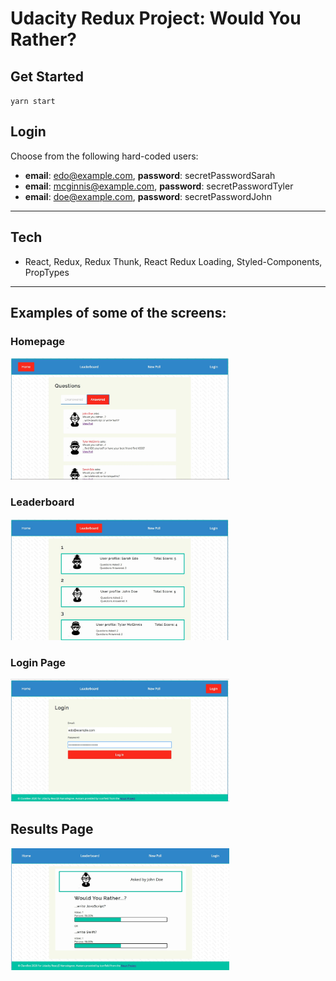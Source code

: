 # Udacity Redux Project: Would You Rather?

## Get Started

`yarn start`

## Login

Choose from the following hard-coded users:

- **email**: edo@example.com, **password**: secretPasswordSarah
- **email**: mcginnis@example.com, **password**: secretPasswordTyler
- **email**: doe@example.com, **password**: secretPasswordJohn

---

## Tech

- React, Redux, Redux Thunk, React Redux Loading, Styled-Components, PropTypes

---

## Examples of some of the screens:

### Homepage

<img src="./snapshots/homepage.jpg" alt="Homepage" width="350">

### Leaderboard

<img src="./snapshots/leaderboard.jpg" alt="Leaderboard" width="350">

### Login Page

<img src="./snapshots/login.jpg" alt="Login Page" width="350">

## Results Page

<img src="./snapshots/poll_results.jpg" alt="Poll Results" width="350">
